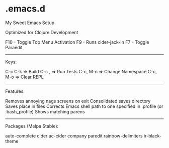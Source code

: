 .emacs.d
========

My Sweet Emacs Setup

Optimized for Clojure Development

F10 - Toggle Top Menu Activation
F9  - Runs cider-jack-in
F7  - Toggle Paraedit

---

Keys:

C-c C-k  => Build
C-c ,    => Run Tests
C-c, M-n => Change Namespace
C-c, M-o => Clear REPL

---

Features:

Removes annoying nags screens on exit
Consolidated saves directory
Saves place in files
Corrects Emacs shell path to one specified in .profile (or .bash_profile)
Shows matching parens

---

Packages (Melpa Stable):

auto-complete
cider
ac-cider
company
paredit
rainbow-delimiters
ir-black-theme